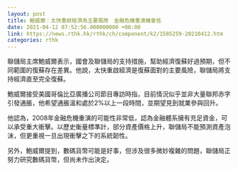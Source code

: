 ```yaml
---
layout: post
title: 鮑威爾：太快重啟經濟為主要風險　金融危機重演機會低
date: 2021-04-12 07:52:56.000000000 +08:00
link: https://news.rthk.hk/rthk/ch/component/k2/1585259-20210412.htm
categories: rthk
---
```


聯儲局主席鮑威爾表示，國會及聯儲局的支持措施，幫助經濟復蘇好過預期，但不同範圍的復蘇存在差異。他說，太快重啟經濟是復蘇面對的主要風險，聯儲局將支持經濟直至完全復蘇。

鮑威爾接受美國哥倫比亞廣播公司節目專訪時指，目前情況似乎並非大量聯邦赤字引發通脹，他希望通脹溫和處於2%以上一段時間，並期望見到就業參與回升。

他認為，2008年金融危機重演的可能性非常低，認為金融體系擁有充足資金，可以承受重大衝擊。以歷史衡量標準計，部分資產價格上升，聯儲局不能預測資產泡沫，但更重視一旦出現衝擊之下的系統韌性。

另外，鮑威爾提到，數碼貨幣可能是好事，但涉及很多微妙複雜的問題，聯儲局正努力研究數碼貨幣，但尚未作出決定。
